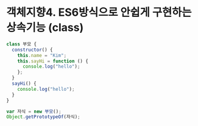 # 객체지향4. ES6방식으로 안쉽게 구현하는 상속기능 (class)

```javascript
class 부모 {
  constructor() {
    this.name = "Kim";
    this.sayHi = function () {
      console.log("hello");
    };
  }
  sayHi() {
    console.log("hello");
  }
}

var 자식 = new 부모();
Object.getPrototypeOf(자식);
```
